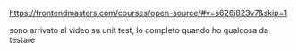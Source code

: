 https://frontendmasters.com/courses/open-source/#v=s626j823v7&skip=1

sono arrivato al video su unit test, lo completo quando ho qualcosa da testare